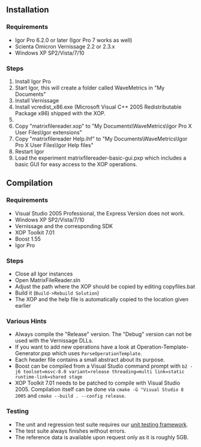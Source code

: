 ## Installation

### Requirements
* Igor Pro 6.2.0 or later (Igor Pro 7 works as well)
* Scienta Omicron Vernissage 2.2 or 2.3.x
* Windows XP SP2/Vista/7/10

### Steps
1. Install Igor Pro
2. Start Igor, this will create a folder called WaveMetrics in "My Documents"
3. Install Vernissage
4. Install vcredist_x86.exe (Microsoft Visual C++ 2005 Redistributable Package x86) shipped with the XOP.
5.
  1. Copy "matrixfilereader.xop" to "My Documents\WaveMetrics\Igor Pro X User Files\Igor extensions"
  2. Copy "matrixfilereader Help.ihf" to "My Documents\WaveMetrics\Igor Pro X User Files\Igor Help files"
6. Restart Igor
7. Load the experiment matrixfilereader-basic-gui.pxp which includes a basic GUI for easy access to the XOP operations.

## Compilation

### Requirements
* Visual Studio 2005 Professional, the Express Version does not work.
* Windows XP SP2/Vista/7/10
* Vernissage and the corresponding SDK
* XOP Toolkit 7.01
* Boost 1.55
* Igor Pro

### Steps
* Close all Igor instances
* Open MatrixFileReader.sln
* Adjust the path where the XOP should be copied by editing copyfiles.bat
* Build it (`Build->Rebuild Solution`)
* The XOP and the help file is automatically copied to the location given earlier

### Various Hints
* Always compile the "Release" version. The "Debug" version can not be used with the Vernissage DLLs.
* If you want to add new operations have a look at Operation-Template-Generator.pxp which uses `ParseOperationTemplate`.
* Each header file contains a small abstract about its purpose.
* Boost can be compiled from a Visual Studio command prompt with
  `b2 -j6 toolset=msvc-8.0 variant=release threading=multi link=static runtime-link=shared stage`
* XOP Toolkit 7.01 needs to be patched to compile with Visual Studio 2005.
  Compilation itself can be done via `cmake -G "Visual Studio 8 2005` and
  `cmake --build . --config release`.

### Testing

* The unit and regression test suite requires our [unit testing framework](https://github.com/byte-physics/igor-unit-testing-framework).
* The test suite always finishes without errors.
* The reference data is available upon request only as it is roughly 5GB.
